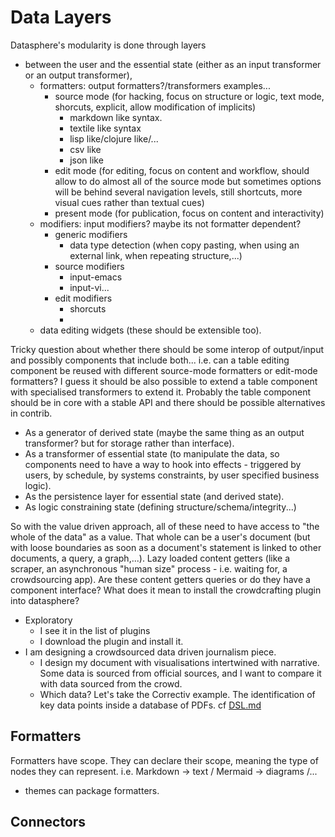 # Data Layers


Datasphere's modularity is done through layers

 * between the user and the essential state (either as an input transformer or an output transformer),
   * formatters: output formatters?/transformers examples...
     * source mode (for hacking, focus on structure or logic, text mode, shorcuts, explicit, allow modification of implicits)
       * markdown like syntax.
       * textile like syntax
       * lisp like/clojure like/...
       * csv like
       * json like
     * edit mode (for editing, focus on content and workflow, should allow to do almost all of the source mode but sometimes options will be behind several navigation levels, still shortcuts, more visual cues rather than textual cues)
     * present mode (for publication, focus on content and interactivity)
   * modifiers: input modifiers? maybe its not formatter dependent?
     * generic modifiers
       * data type detection (when copy pasting, when using an external link, when repeating structure,...)
     * source modifiers
       * input-emacs
       * input-vi...
     * edit modifiers
       * shorcuts
       *
   * data editing widgets (these should be extensible too).

Tricky question about whether there should be some interop of output/input and possibly components that include both... i.e. can a table editing component be reused with different source-mode formatters or edit-mode formatters? I guess it should be also possible to extend a table component with specialised transformers to extend it. Probably the table component should be in core with a stable API and there should be possible alternatives in contrib.

 * As a generator of derived state (maybe the same thing as an output transformer? but for storage rather than interface).
 * As a transformer of essential state (to manipulate the data, so components need to have a way to hook into effects - triggered by users, by schedule, by systems constraints, by user specified business logic).
 * As the persistence layer for essential state (and derived state).
 * As logic constraining state (defining structure/schema/integrity...)

So with the value driven approach, all of these need to have access to "the whole of the data" as a value. That whole can be a user's document (but with loose boundaries as soon as a document's statement is linked to other documents, a query, a graph,...). Lazy loaded content getters (like a scraper, an asynchronous "human size" process - i.e. waiting for, a crowdsourcing app). Are these content getters queries or do they have a component interface? What does it mean to install the crowdcrafting plugin into datasphere?

  * Exploratory
    * I see it in the list of plugins
    * I download the plugin and install it.
  * I am designing a crowdsourced data driven journalism piece.
    * I design my document with visualisations intertwined with narrative. Some data is sourced from official sources, and I want to compare it with data sourced from the crowd.
    * Which data? Let's take the Correctiv example. The identification of key data points inside a database of PDFs. cf [DSL.md](./DSL.md)


## Formatters

Formatters have scope. They can declare their scope, meaning the type of nodes they can represent. i.e. Markdown -> text / Mermaid -> diagrams /...

   * themes can package formatters.

## Connectors

